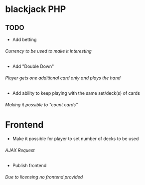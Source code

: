 # blackjack PHP

## TODO
* Add betting
###### Currency to be used to make it interesting
* Add "Double Down"
###### Player gets one additional card only and plays the hand
* Add ability to keep playing with the same set/deck(s) of cards
###### Making it possible to "count cards"
# Frontend
* Make it possible for player to set number of decks to be used
###### AJAX Request
* Publish frontend
###### Due to licensing no frontend provided
